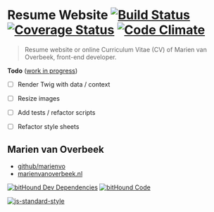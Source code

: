 # Resume Website [![Build Status](https://travis-ci.org/marienvo/marienvanoverbeek.nl.svg?branch=master)](https://travis-ci.org/marienvo/marienvanoverbeek.nl)  [![Coverage Status](https://coveralls.io/repos/github/marienvo/marienvanoverbeek.nl/badge.svg?branch=master)](https://coveralls.io/github/marienvo/marienvanoverbeek.nl?branch=master) [![Code Climate](https://codeclimate.com/github/marienvo/marienvanoverbeek.nl/badges/gpa.svg)](https://codeclimate.com/github/marienvo/marienvanoverbeek.nl)

> Resume website or online Curriculum Vitae (CV) of Marien van Overbeek, front-end developer.

**Todo** ([work in progress](http://marienvo.github.io))

- [ ] Render Twig with data / context
- [ ] Resize images
- [ ] Add tests / refactor scripts
- [ ] Refactor style sheets



## Marien van Overbeek

- [github/marienvo](https://github.com/marienvo/)
- [marienvanoverbeek.nl](http://www.marienvanoverbeek.nl)



[![bitHound Dev Dependencies](https://www.bithound.io/github/marienvo/marienvanoverbeek.nl/badges/devDependencies.svg)](https://www.bithound.io/github/marienvo/marienvanoverbeek.nl/master/dependencies/npm) [![bitHound Code](https://www.bithound.io/github/marienvo/marienvanoverbeek.nl/badges/code.svg)](https://www.bithound.io/github/marienvo/marienvanoverbeek.nl) 

[![js-standard-style](https://cdn.rawgit.com/feross/standard/master/badge.svg)](https://github.com/feross/standard)
